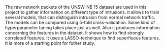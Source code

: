 The raw network packets of the UNSW-NB 15 dataset are used in this project to gather information on different type of intrusions. It allows to train several models, that can distinguish intrusion from normal network traffic. The models can be compared using 5-fold cross-validation. Some kind of hyperparameter tuning takes place just as well. Also it produces information concerning the features in the dataset. It shows how to find strongly correlated features. It uses a LASSO-technique to find superfluous features. It is more of a starting point for futher study.
